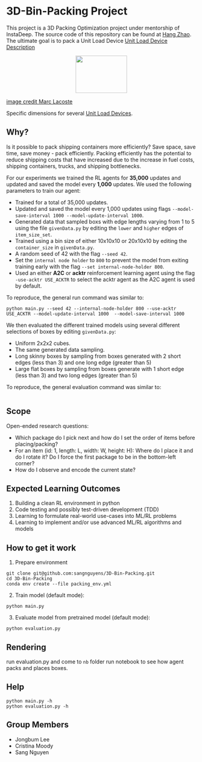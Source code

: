# 3D-Bin-Packing Project
This project is a 3D Packing Optimization project under mentorship of 
InstaDeep. The source code of this repository can be found at [Hang Zhao](https://github.com/alexfrom0815). The ultimate goal is to pack a Unit Load Device [Unit Load Device Description](https://en.wikipedia.org/wiki/Unit_load_device)


<p style="text-align: center;"><img src="https://upload.wikimedia.org/wikipedia/commons/8/81/Unit_load_device_sizes.png" height="99" width="136.5" > 

[image credit Marc Lacoste](https://commons.wikimedia.org/wiki/User:Marc_Lacoste)</p>


Specific dimensions for several [Unit Load Devices](https://freight.qantas.com/freight-planning/equipment-uld.html).

## Why?
Is it possible to pack shipping containers more efficiently? Save space, save time, save money - pack efficiently.
Packing efficiently has the potential to reduce shipping costs that have increased due to the increase in fuel costs, shipping containers, trucks, and shipping bottlenecks.

For our experiments we trained the RL agents for **35,000** updates and updated and saved the model every **1,000** updates.
We used the following parameters to train our agent:
* Trained for a total of 35,000 updates.
* Updated and saved the model every 1,000 updates using flags `--model-save-interval 1000 --model-update-interval 1000`.
* Generated data that sampled boxs with edge lengths varying from 1 to 5 using the file `givenData.py` by editing the `lower` and `higher` edges of `item_size_set`.
* Trained using a bin size of either 10x10x10 or 20x10x10 by editing the `container_size` in `givenData.py`.
* A random seed of 42 with the flag `--seed 42`.
* Set the `internal node holder` to `800` to prevent the model from exiting training early with the flag `--set internal-node-holder 800`.
* Used an either __A2C__ or __acktr__ reinforcement learning agent using the flag `-use-acktr USE_ACKTR` to select the acktr agent as the A2C agent is used by default.

To reproduce, the general run command was similar to:
```
python main.py --seed 42 --internal-node-holder 800 --use-acktr USE_ACKTR --model-update-interval 1000  --model-save-interval 1000
```

We then evaluated the different trained models using several different selections of boxes by editing `givenData.py`:
* Uniform 2x2x2 cubes.
* The same generated data sampling.
* Long skinny boxes by sampling from boxes generated with 2 short edges (less than 3) and one long edge (greater than 5)
* Large flat boxes by sampling from boxes generate with 1 short edge (less than 3) and two long edges (greater than 5)

To reproduce, the general evaluation command was similar to: 
```python evaluation.py --evaluate --internal-node-holder 800  --load-model --model-path 'Path-to-saved-model/model.pt
```

## Scope
Open-ended research questions:
* Which package do I pick next and how do I set the order of items before placing/packing?
* For an item (id: 1, length: L, width: W, height: H): Where do I place it and do I rotate it? Do I force the first package to be in the bottom-left corner?
* How do I observe and encode the current state?

## Expected Learning Outcomes
1. Building a clean RL environment in python
2. Code testing and possibly test-driven development (TDD)
3. Learning to formulate real-world use-cases into ML/RL problems
4. Learning to implement and/or use advanced ML/RL algorithms and models

## How to get it work
1. Prepare environment
```
git clone git@github.com:sangnguyens/3D-Bin-Packing.git
cd 3D-Bin-Packing
conda env create --file packing_env.yml
```
2. Train model (default mode):
```
python main.py
```
3. Evaluate model from pretrained model (default mode):
```
python evaluation.py
```
## Rendering
run evaluation.py and come to `nb` folder run notebook to see how agent 
packs and places boxes.

## Help
```
python main.py -h
python evaluation.py -h
```

## Group Members
* Jongbum Lee
* Cristina Moody
* Sang Nguyen

